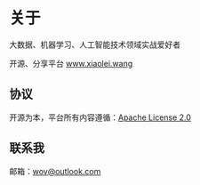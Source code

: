 # 关于
大数据、机器学习、人工智能技术领域实战爱好者

开源、分享平台 www.xiaolei.wang

## 协议

开源为本，平台所有内容遵循：[Apache License 2.0](https://choosealicense.com/licenses/apache-2.0/)

## 联系我
邮箱：wov@outlook.com
